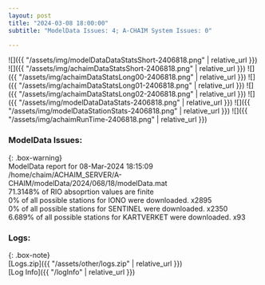 ```yaml
---
layout: post
title: "2024-03-08 18:00:00"
subtitle: "ModelData Issues: 4; A-CHAIM System Issues: 0"

---
```


![]({{ "/assets/img/modelDataDataStatsShort-2406818.png" | relative_url }})
![]({{ "/assets/img/achaimDataStatsShort-2406818.png" | relative_url }})
![]({{ "/assets/img/achaimDataStatsLong00-2406818.png" | relative_url }})
![]({{ "/assets/img/achaimDataStatsLong01-2406818.png" | relative_url }})
![]({{ "/assets/img/achaimDataStatsLong02-2406818.png" | relative_url }})
![]({{ "/assets/img/modelDataDataStats-2406818.png" | relative_url }})
![]({{ "/assets/img/modelDataStationStats-2406818.png" | relative_url }})
![]({{ "/assets/img/achaimRunTime-2406818.png" | relative_url }})


### ModelData Issues:  
  
{: .box-warning}  
 ModelData report for 08-Mar-2024 18:15:09   
 /home/chaim/ACHAIM_SERVER/A-CHAIM/modelData/2024/068/18/modelData.mat   
 71.3148% of RIO absoprtion values are finite   
 0% of all possible stations for IONO were downloaded. x2895   
 0% of all possible stations for SENTINEL were downloaded. x2350   
 6.689% of all possible stations for KARTVERKET were downloaded. x93   
  


### Logs:  
  
{: .box-note}  
[Logs.zip]({{ "/assets/other/logs.zip" | relative_url }})  
[Log Info]({{ "/logInfo" | relative_url }})  
